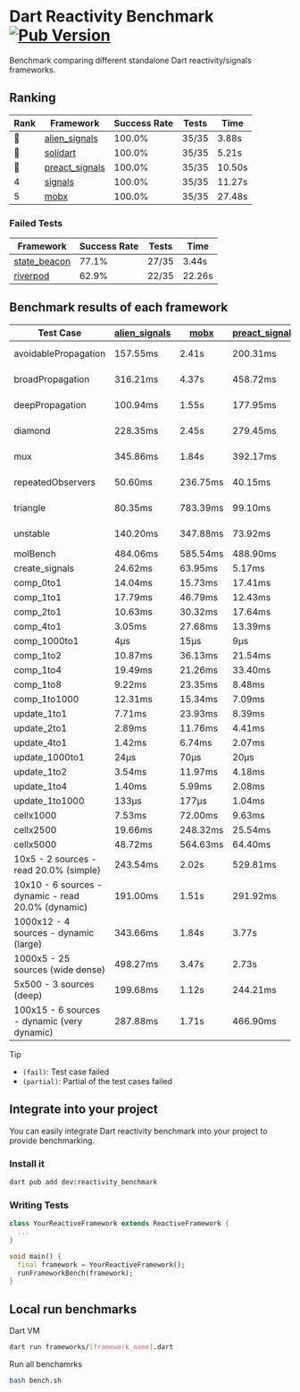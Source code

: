 # Dart Reactivity Benchmark [![Pub Version](https://img.shields.io/pub/v/reactivity_benchmark)](https://pub.dev/packages/reactivity_benchmark)

Benchmark comparing different standalone Dart reactivity/signals frameworks.

## Ranking

<!-- ranking start -->
| Rank | Framework | Success Rate | Tests | Time |
|------|-----------|--------------|-------|------|
| 🥇 | [alien_signals](https://github.com/medz/alien-signals-dart) | 100.0% | 35/35 | 3.88s |
| 🥈 | [solidart](https://github.com/nank1ro/solidart) | 100.0% | 35/35 | 5.21s |
| 🥉 | [preact_signals](https://pub.dev/packages/preact_signals) | 100.0% | 35/35 | 10.50s |
| 4 | [signals](https://github.com/rodydavis/signals.dart) | 100.0% | 35/35 | 11.27s |
| 5 | [mobx](https://github.com/mobxjs/mobx.dart) | 100.0% | 35/35 | 27.48s |

<!-- ranking end -->

### **Failed Tests**

<!-- fail start -->
| Framework | Success Rate | Tests | Time |
|-----------|--------------|-------|------|
| [state_beacon](https://github.com/jinyus/dart_beacon) | 77.1% | 27/35 | 3.44s |
| [riverpod](https://github.com/rrousselGit/riverpod) | 62.9% | 22/35 | 22.26s |

<!-- fail end -->

## Benchmark results of each framework

<!-- test-case start -->
| Test Case | [alien_signals](https://github.com/medz/alien-signals-dart) | [mobx](https://github.com/mobxjs/mobx.dart) | [preact_signals](https://pub.dev/packages/preact_signals) | [riverpod](https://github.com/rrousselGit/riverpod) | [signals](https://github.com/rodydavis/signals.dart) | [solidart](https://github.com/nank1ro/solidart) | [state_beacon](https://github.com/jinyus/dart_beacon) |
|---|---|---|---|---|---|---|---|
| avoidablePropagation | 157.55ms | 2.41s | 200.31ms | 1.39s | 215.11ms | 254.11ms | 161.98ms (fail) |
| broadPropagation | 316.21ms | 4.37s | 458.72ms | 80.36ms (fail) | 464.12ms | 454.02ms | 6.40ms (fail) |
| deepPropagation | 100.94ms | 1.55s | 177.95ms | 1.91s (fail) | 181.73ms | 145.78ms | 142.39ms (fail) |
| diamond | 228.35ms | 2.45s | 279.45ms | 2.59s (fail) | 290.81ms | 321.91ms | 202.80ms (fail) |
| mux | 345.86ms | 1.84s | 392.17ms | 588.13ms (fail) | 411.45ms | 408.11ms | 199.06ms (fail) |
| repeatedObservers | 50.60ms | 236.75ms | 40.15ms | 426.78ms (fail) | 47.06ms | 90.87ms | 52.69ms (fail) |
| triangle | 80.35ms | 783.39ms | 99.10ms | 859.69ms (fail) | 103.24ms | 99.89ms | 81.75ms (fail) |
| unstable | 140.20ms | 347.88ms | 73.92ms | 618.92ms (fail) | 77.06ms | 166.58ms | 342.14ms (fail) |
| molBench | 484.06ms | 585.54ms | 488.90ms | 11.27ms | 486.58ms | 501.47ms | 961μs |
| create_signals | 24.62ms | 63.95ms | 5.17ms | 23.66ms | 24.80ms | 77.99ms | 65.12ms |
| comp_0to1 | 14.04ms | 15.73ms | 17.41ms | 14.74ms | 10.96ms | 25.13ms | 55.47ms |
| comp_1to1 | 17.79ms | 46.79ms | 12.43ms | 23.61ms | 27.52ms | 41.35ms | 57.42ms |
| comp_2to1 | 10.63ms | 30.32ms | 17.64ms | 25.85ms | 18.66ms | 20.30ms | 37.81ms |
| comp_4to1 | 3.05ms | 27.68ms | 13.39ms | 5.66ms | 5.21ms | 12.34ms | 16.50ms |
| comp_1000to1 | 4μs | 15μs | 9μs | 3μs | 4μs | 15μs | 44μs |
| comp_1to2 | 10.87ms | 36.13ms | 21.54ms | 13.09ms | 14.88ms | 33.88ms | 48.14ms |
| comp_1to4 | 19.49ms | 21.26ms | 33.40ms | 24.41ms | 15.52ms | 30.57ms | 46.66ms |
| comp_1to8 | 9.22ms | 23.35ms | 8.48ms | 8.64ms | 17.62ms | 23.62ms | 45.62ms |
| comp_1to1000 | 12.31ms | 15.34ms | 7.09ms | 4.59ms | 4.56ms | 15.49ms | 41.55ms |
| update_1to1 | 7.71ms | 23.93ms | 8.39ms | 81.01ms | 11.42ms | 16.90ms | 6.01ms |
| update_2to1 | 2.89ms | 11.76ms | 4.41ms | 43.62ms | 5.12ms | 8.38ms | 3.08ms |
| update_4to1 | 1.42ms | 6.74ms | 2.07ms | 19.80ms | 2.82ms | 4.63ms | 1.53ms |
| update_1000to1 | 24μs | 70μs | 20μs | 178μs | 27μs | 42μs | 15μs |
| update_1to2 | 3.54ms | 11.97ms | 4.18ms | 42.96ms | 4.95ms | 9.43ms | 3.01ms |
| update_1to4 | 1.40ms | 5.99ms | 2.08ms | 20.37ms | 2.79ms | 4.22ms | 1.53ms |
| update_1to1000 | 133μs | 177μs | 1.04ms | 95μs | 44μs | 144μs | 426μs |
| cellx1000 | 7.53ms | 72.00ms | 9.63ms | N/A | 9.92ms | 9.95ms | 5.04ms |
| cellx2500 | 19.66ms | 248.32ms | 25.54ms | N/A | 32.33ms | 27.49ms | 23.15ms |
| cellx5000 | 48.72ms | 564.63ms | 64.40ms | N/A | 68.19ms | 64.99ms | 62.86ms |
| 10x5 - 2 sources - read 20.0% (simple) | 243.54ms | 2.02s | 529.81ms | 2.13s | 516.08ms | 329.64ms | 245.94ms |
| 10x10 - 6 sources - dynamic - read 20.0% (dynamic) | 191.00ms | 1.51s | 291.92ms | 1.48s (partial) | 281.61ms | 219.75ms | 199.15ms |
| 1000x12 - 4 sources - dynamic (large) | 343.66ms | 1.84s | 3.77s | 2.52s (partial) | 3.78s | 436.37ms | 339.75ms |
| 1000x5 - 25 sources (wide dense) | 498.27ms | 3.47s | 2.73s | 4.22s | 3.44s | 794.32ms | 486.46ms |
| 5x500 - 3 sources (deep) | 199.68ms | 1.12s | 244.21ms | 1.34s | 222.23ms | 225.96ms | 203.15ms |
| 100x15 - 6 sources - dynamic (very dynamic) | 287.88ms | 1.71s | 466.90ms | 1.74s (partial) | 476.67ms | 334.04ms | 253.54ms |

<!-- test-case end -->

> [!TIP]
> - `(fail)`: Test case failed
> - `(partial)`: Partial of the test cases failed

## Integrate into your project

You can easily integrate Dart reactivity benchmark into your project to provide benchmarking.

### Install it

```bash
dart pub add dev:reactivity_benchmark
```

### Writing Tests

```dart
class YourReactiveFramework extends ReactiveFramework {
  ...
}

void main() {
  final framework = YourReactiveFramework();
  runFrameworkBench(framework);
}
```

## Local run benchmarks

Dart VM
```bash
dart run frameworks/[framework_name].dart
```

Run all benchamrks
```bash
bash bench.sh
```
